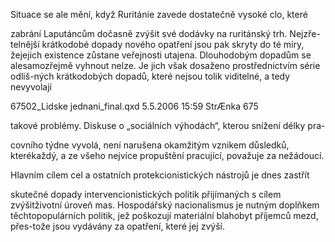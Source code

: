 
Situace se ale mění, když Ruritánie zavede dostatečně vysoké clo, které

zabrání Laputáncům dočasně zvýšit své dodávky na ruritánský trh. Nejzře-telnější krátkodobé dopady nového opatření jsou pak skryty do té míry, žejejich existence zůstane veřejnosti utajena. Dlouhodobým dopadům se alesamozřejmě vyhnout nelze. Je jich však dosaženo prostřednictvím série odliš-ných krátkodobých dopadů, které nejsou tolik viditelné, a tedy nevyvolají

67502_Lidske jednani_final.qxd 5.5.2006 15:59 StrÆnka 675

takové problémy. Diskuse o „sociálních výhodách“, kterou snížení délky pra-

covního týdne vyvolá, není narušena okamžitým vznikem důsledků, kterékaždý, a ze všeho nejvíce propuštění pracující, považuje za nežádoucí.

Hlavním cílem cel a ostatních protekcionistických nástrojů je dnes zastřít

skutečné dopady intervencionistických politik přijímaných s cílem zvýšitživotní úroveň mas. Hospodářský nacionalismus je nutným doplňkem těchtopopulárních politik, jež poškozují materiální blahobyt příjemců mezd, přes-tože jsou vydávány za opatření, které jej zvýší.
